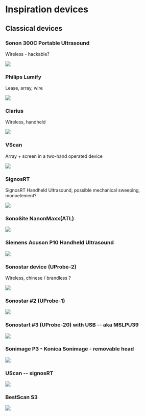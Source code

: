 # Inspiration devices

## Classical devices

### Sonon 300C Portable Ultrasound

Wireless - hackable?

![](http://www.healcerion.com/wp-content/uploads/2014/07/buttons.png)

### Philips Lumify

Lease, array, wire

![](http://www.auntminnie.com/user/images/content_images/nws_rad/2015_12_02_12_34_45_743_Philips_Lumify_400.jpg)

### Clarius

Wireless, handheld

![](https://www.clarius.me/wp-content/uploads/2016/06/probes-both.png)

### VScan

Array + screen in a two-hand operated device

![](http://www3.gehealthcare.com/~/media/images/india/ultrasound/vscan/vscan-hero.jpg)


### SignosRT

SignosRT Handheld Ultrasound, possible mechanical sweeping, monoelement?

![](http://img.medicalexpo.fr/images_me/photo-g/84329-4460631.jpg)

### SonoSite NanonMaxx(ATL)

![](https://cdn-eu-ec.yottaa.net/50e5c1b84707e60c8000021f/www.sonosite.com/v~13.77/sites/default/files/nanomaxx.png?yocs=5_&yoloc=eu)


### Siemens Acuson P10 Handheld Ultrasound 

![](https://capmedplus.com/wp-content/uploads/2015/12/US_Siemens20ACUSON20P10.jpg)

### Sonostar device (UProbe-2)

Wireless, chinese / brandless ?

![](http://www.3d4dultrasoundmachine.com/photo/pl2737419-diagnostic_ultrasound_bladder_scanne_iphone_ipad_wireless_probe_bladder_ultrasound_scanner.jpg)

### Sonostar #2 (UProbe-1)

![](http://www.3d4dultrasoundmachine.com/photo/pl3693754-portable_wireless_ultrasound_scanner_probe_device_transducers_tablet_display.jpg)

### Sonostart #3 (UProbe-20) with USB  -- aka MSLPU39

![](http://www.sonostarmed.com/uploads/160707/1-160FG6151L39.jpg)


### Sonimage P3 - Konica Sonimage - removable head

![](https://cloudfront.cloudinary.com/healthmanagement-org/image/upload/f_auto,fl_lossy/v1429761676/cw/00101954_cw_image.jpg)

### UScan -- signosRT

![](http://www.signosticsmedical.com/wp-content/uploads/2016/05/Gallery_Uscan_3.jpg)

### BestScan S3

![](http://www.bmv.cc/imageRepository/8a5e3cd4-2a9a-4514-b081-89eb5229f3a1.jpg)

